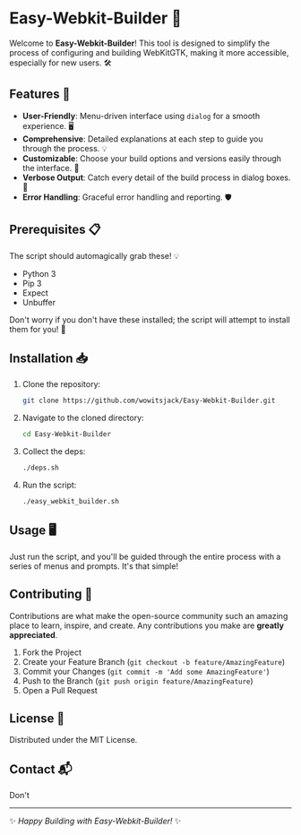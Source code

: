 
# Easy-Webkit-Builder 🚀

Welcome to **Easy-Webkit-Builder**! This tool is designed to simplify the process of configuring and building WebKitGTK, making it more accessible, especially for new users. 🛠️

## Features 🌟

- **User-Friendly**: Menu-driven interface using `dialog` for a smooth experience. 🖥️
- **Comprehensive**: Detailed explanations at each step to guide you through the process. 💡
- **Customizable**: Choose your build options and versions easily through the interface. 🔧
- **Verbose Output**: Catch every detail of the build process in dialog boxes. 📜
- **Error Handling**: Graceful error handling and reporting. 🛡️

## Prerequisites 📋

The script should automagically grab these! 💡
- Python 3
- Pip 3
- Expect
- Unbuffer

Don't worry if you don't have these installed; the script will attempt to install them for you! 🚀

## Installation 📥

1. Clone the repository:
   ```bash
   git clone https://github.com/wowitsjack/Easy-Webkit-Builder.git
   ```
2. Navigate to the cloned directory:
   ```bash
   cd Easy-Webkit-Builder
   ```  
3. Collect the deps:
   ```bash
   ./deps.sh
   ```
4. Run the script:
   ```bash
   ./easy_webkit_builder.sh
   ```

## Usage 🖥️

Just run the script, and you'll be guided through the entire process with a series of menus and prompts. It's that simple!

## Contributing 🤝

Contributions are what make the open-source community such an amazing place to learn, inspire, and create. Any contributions you make are **greatly appreciated**.

1. Fork the Project
2. Create your Feature Branch (`git checkout -b feature/AmazingFeature`)
3. Commit your Changes (`git commit -m 'Add some AmazingFeature'`)
4. Push to the Branch (`git push origin feature/AmazingFeature`)
5. Open a Pull Request

## License 📜

Distributed under the MIT License.

## Contact 📬

Don't


---

✨ _Happy Building with Easy-Webkit-Builder!_ ✨

